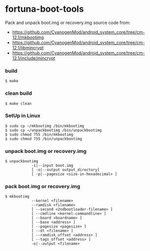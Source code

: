 # fortuna-boot-tools
Pack and unpack boot.img or recovery.img
source code from: 
* https://github.com/CyanogenMod/android_system_core/tree/cm-12.1/mkbootimg
* https://github.com/CyanogenMod/android_system_core/tree/cm-12.1/libmincrypt
* https://github.com/CyanogenMod/android_system_core/tree/cm-12.1/include/mincrypt

### build
```
$ make 

```
### clean build
```
$ make clean

```

### SetUp in Linux
```
$ sudo cp ~/mkbootimg /bin/mkbootimg
$ sudo cp ~/unpackbootimg /bin/unpackbootimg
$ sudo chmod 755 /bin/mkbootimg
$ sudo chmod 755 /bin/unpackbootimg
```

### unpack boot.img or recovery.img
```
$ unpackbootimg
            -i|--input boot.img
            [ -o|--output output_directory]
            [ -p|--pagesize <size-in-hexadecimal> ]

```

### pack boot.img or recovery.img
```
$ mkbootimg
            --kernel <filename>
            --ramdisk <filename>
            [ --second <2ndbootloader-filename> ]
            [ --cmdline <kernel-commandline> ]
            [ --board <boardname> ]
            [ --base <address> ]
            [ --pagesize <pagesize> ]
            [ --dt <filename> ]
            [ --ramdisk_offset <address> ]
            [ --tags_offset <address> ]
            -o|--output <filename>
```
